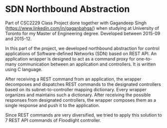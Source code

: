 # SDN Northbound Abstraction

Part of CSC2229 Class Project done together with Gagandeep Singh (https://www.linkedin.com/in/gaganbahga/) when studying at University of Toronto for my Master of Engineering degree. Developed between 2015-09 and 2015-12.

In this part of the project, we developed northbound abstraction for control applications of Software-defined Networks (SDN) based on REST API. An application wrapper is designed to act as a command proxy for one-to-many communication between an application and controllers. It  is written using C language. 

After receiving a REST command from an application, the wrapper decomposes and dispatches REST commands to the designated controllers based on its subnet-to-controller mapping dictionary. Every wrapper organizes and maintains such a dictionary. After receiving the possible responses from designated controllers, the wrapper composes them as a single response and push it to the application.

Since REST commands are very diversified, we tried to apply this solution to 7 REST API commands of Floodlight controller.
